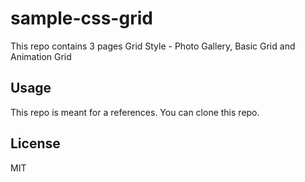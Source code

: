 # sample-css-grid

This repo contains 3 pages Grid Style - Photo Gallery, Basic Grid and Animation Grid

## Usage

This repo is meant for a references. You can clone this repo.

## License

MIT
